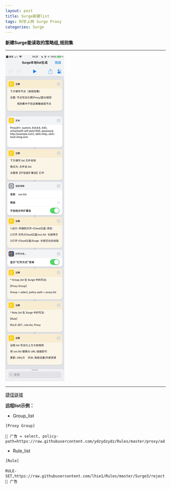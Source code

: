 ```yaml
---
layout: post
title: Surge新建list
tags: 科学上网 Surge Proxy
categories: Surge
---
```


**新建Surge能读取的策略组,规则集**

---

![list](https://raw.githubusercontent.com/ydzydzydz/blogphoto/master/list/list.jpg)

---

[捷径链接](https://www.icloud.com/shortcuts/d50ea6a6b1ed439aa44c01efdbeb0f8c)

**远程list示例：**  

* Group_list  


```   
[Proxy Group]

🚦 广告 = select, policy-path=https://raw.githubusercontent.com/ydzydzydz/Rules/master/proxy/ad.list
```   


* Rule_list   

```   
[Rule]

RULE-SET,https://raw.githubusercontent.com/lhie1/Rules/master/Surge3/reject.list,🚦 广告
```  
